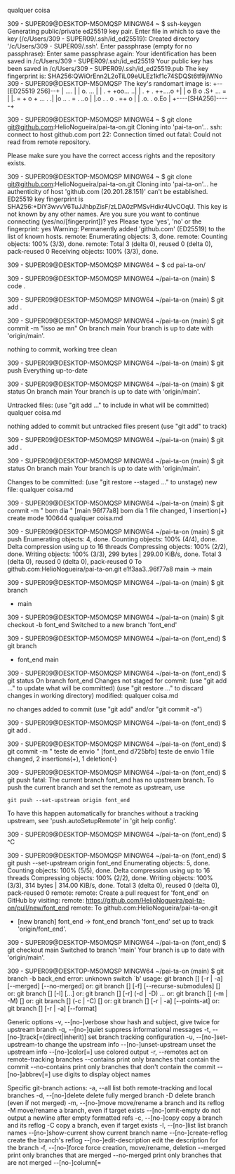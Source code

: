 qualquer coisa


309 - SUPER09@DESKTOP-M5OMQSP MINGW64 ~
$ ssh-keygen
Generating public/private ed25519 key pair.
Enter file in which to save the key (/c/Users/309 - SUPER09/.ssh/id_ed25519):
Created directory '/c/Users/309 - SUPER09/.ssh'.
Enter passphrase (empty for no passphrase):
Enter same passphrase again:
Your identification has been saved in /c/Users/309 - SUPER09/.ssh/id_ed25519
Your public key has been saved in /c/Users/309 - SUPER09/.ssh/id_ed25519.pub
The key fingerprint is:
SHA256:QWiOrEnn2L2oTiL09eULEz1kf1c74SDQSt6tf9jiWNo 309 - SUPER09@DESKTOP-M5OMQSP
The key's randomart image is:
+--[ED25519 256]--+
|       ....      |
|      o. ...     |
|   . +  +oo... ..|
|  . + . ++....o +|
| o B o .S+ ... = |
|. = + o + ... . .|
|o .. . = .  ..o  |
|.o  . . o . =+ o |
| .o.     . o.Eo  |
+----[SHA256]-----+

309 - SUPER09@DESKTOP-M5OMQSP MINGW64 ~
$ git clone git@github.com:HelioNogueira/pai-ta-on.git
Cloning into 'pai-ta-on'...
ssh: connect to host github.com port 22: Connection timed out
fatal: Could not read from remote repository.

Please make sure you have the correct access rights
and the repository exists.

309 - SUPER09@DESKTOP-M5OMQSP MINGW64 ~
$ git clone git@github.com:HelioNogueira/pai-ta-on.git
Cloning into 'pai-ta-on'...
he authenticity of host 'github.com (20.201.28.151)' can't be established.
ED25519 key fingerprint is SHA256:+DiY3wvvV6TuJJhbpZisF/zLDA0zPMSvHdkr4UvCOqU.
This key is not known by any other names.
Are you sure you want to continue connecting (yes/no/[fingerprint])? yes
Please type 'yes', 'no' or the fingerprint: yes
Warning: Permanently added 'github.com' (ED25519) to the list of known hosts.
remote: Enumerating objects: 3, done.
remote: Counting objects: 100% (3/3), done.
remote: Total 3 (delta 0), reused 0 (delta 0), pack-reused 0
Receiving objects: 100% (3/3), done.

309 - SUPER09@DESKTOP-M5OMQSP MINGW64 ~
$ cd pai-ta-on/

309 - SUPER09@DESKTOP-M5OMQSP MINGW64 ~/pai-ta-on (main)
$ code .

309 - SUPER09@DESKTOP-M5OMQSP MINGW64 ~/pai-ta-on (main)
$ git add .

309 - SUPER09@DESKTOP-M5OMQSP MINGW64 ~/pai-ta-on (main)
$ git commit -m "isso ae mn"
On branch main
Your branch is up to date with 'origin/main'.

nothing to commit, working tree clean

309 - SUPER09@DESKTOP-M5OMQSP MINGW64 ~/pai-ta-on (main)
$ git push
Everything up-to-date

309 - SUPER09@DESKTOP-M5OMQSP MINGW64 ~/pai-ta-on (main)
$ git status
On branch main
Your branch is up to date with 'origin/main'.

Untracked files:
  (use "git add <file>..." to include in what will be committed)
        qualquer coisa.md

nothing added to commit but untracked files present (use "git add" to track)

309 - SUPER09@DESKTOP-M5OMQSP MINGW64 ~/pai-ta-on (main)
$ git add .

309 - SUPER09@DESKTOP-M5OMQSP MINGW64 ~/pai-ta-on (main)
$ git status
On branch main
Your branch is up to date with 'origin/main'.

Changes to be committed:
  (use "git restore --staged <file>..." to unstage)
        new file:   qualquer coisa.md


309 - SUPER09@DESKTOP-M5OMQSP MINGW64 ~/pai-ta-on (main)
$ git commit -m " bom dia "
[main 96f77a8]  bom dia
 1 file changed, 1 insertion(+)
 create mode 100644 qualquer coisa.md

309 - SUPER09@DESKTOP-M5OMQSP MINGW64 ~/pai-ta-on (main)
$ git push
Enumerating objects: 4, done.
Counting objects: 100% (4/4), done.
Delta compression using up to 16 threads
Compressing objects: 100% (2/2), done.
Writing objects: 100% (3/3), 299 bytes | 299.00 KiB/s, done.
Total 3 (delta 0), reused 0 (delta 0), pack-reused 0
To github.com:HelioNogueira/pai-ta-on.git
   e1f3aa3..96f77a8  main -> main

309 - SUPER09@DESKTOP-M5OMQSP MINGW64 ~/pai-ta-on (main)
$ git branch
* main

309 - SUPER09@DESKTOP-M5OMQSP MINGW64 ~/pai-ta-on (main)
$ git checkout -b font_end
Switched to a new branch 'font_end'

309 - SUPER09@DESKTOP-M5OMQSP MINGW64 ~/pai-ta-on (font_end)
$ git branch
* font_end
  main

309 - SUPER09@DESKTOP-M5OMQSP MINGW64 ~/pai-ta-on (font_end)
$ git status
On branch font_end
Changes not staged for commit:
  (use "git add <file>..." to update what will be committed)
  (use "git restore <file>..." to discard changes in working directory)
        modified:   qualquer coisa.md

no changes added to commit (use "git add" and/or "git commit -a")

309 - SUPER09@DESKTOP-M5OMQSP MINGW64 ~/pai-ta-on (font_end)
$ git add .

309 - SUPER09@DESKTOP-M5OMQSP MINGW64 ~/pai-ta-on (font_end)
$ git commit -m " teste de envio "
[font_end d725bfb]  teste de envio
 1 file changed, 2 insertions(+), 1 deletion(-)

309 - SUPER09@DESKTOP-M5OMQSP MINGW64 ~/pai-ta-on (font_end)
$ git push
fatal: The current branch font_end has no upstream branch.
To push the current branch and set the remote as upstream, use

    git push --set-upstream origin font_end

To have this happen automatically for branches without a tracking
upstream, see 'push.autoSetupRemote' in 'git help config'.


309 - SUPER09@DESKTOP-M5OMQSP MINGW64 ~/pai-ta-on (font_end)
$ ^C

309 - SUPER09@DESKTOP-M5OMQSP MINGW64 ~/pai-ta-on (font_end)
$   git push --set-upstream origin font_end
Enumerating objects: 5, done.
Counting objects: 100% (5/5), done.
Delta compression using up to 16 threads
Compressing objects: 100% (2/2), done.
Writing objects: 100% (3/3), 314 bytes | 314.00 KiB/s, done.
Total 3 (delta 0), reused 0 (delta 0), pack-reused 0
remote:
remote: Create a pull request for 'font_end' on GitHub by visiting:
remote:      https://github.com/HelioNogueira/pai-ta-on/pull/new/font_end
remote:
To github.com:HelioNogueira/pai-ta-on.git
 * [new branch]      font_end -> font_end
branch 'font_end' set up to track 'origin/font_end'.

309 - SUPER09@DESKTOP-M5OMQSP MINGW64 ~/pai-ta-on (font_end)
$  git checkout main
Switched to branch 'main'
Your branch is up to date with 'origin/main'.

309 - SUPER09@DESKTOP-M5OMQSP MINGW64 ~/pai-ta-on (main)
$ git branch -b back_end
error: unknown switch `b'
usage: git branch [<options>] [-r | -a] [--merged] [--no-merged]
   or: git branch [<options>] [-f] [--recurse-submodules] <branch-name> [<start-point>]
   or: git branch [<options>] [-l] [<pattern>...]
   or: git branch [<options>] [-r] (-d | -D) <branch-name>...
   or: git branch [<options>] (-m | -M) [<old-branch>] <new-branch>
   or: git branch [<options>] (-c | -C) [<old-branch>] <new-branch>
   or: git branch [<options>] [-r | -a] [--points-at]
   or: git branch [<options>] [-r | -a] [--format]

Generic options
    -v, --[no-]verbose    show hash and subject, give twice for upstream branch
    -q, --[no-]quiet      suppress informational messages
    -t, --[no-]track[=(direct|inherit)]
                          set branch tracking configuration
    -u, --[no-]set-upstream-to <upstream>
                          change the upstream info
    --[no-]unset-upstream unset the upstream info
    --[no-]color[=<when>] use colored output
    -r, --remotes         act on remote-tracking branches
    --contains <commit>   print only branches that contain the commit
    --no-contains <commit>
                          print only branches that don't contain the commit
    --[no-]abbrev[=<n>]   use <n> digits to display object names

Specific git-branch actions:
    -a, --all             list both remote-tracking and local branches
    -d, --[no-]delete     delete fully merged branch
    -D                    delete branch (even if not merged)
    -m, --[no-]move       move/rename a branch and its reflog
    -M                    move/rename a branch, even if target exists
    --[no-]omit-empty     do not output a newline after empty formatted refs
    -c, --[no-]copy       copy a branch and its reflog
    -C                    copy a branch, even if target exists
    -l, --[no-]list       list branch names
    --[no-]show-current   show current branch name
    --[no-]create-reflog  create the branch's reflog
    --[no-]edit-description
                          edit the description for the branch
    -f, --[no-]force      force creation, move/rename, deletion
    --merged <commit>     print only branches that are merged
    --no-merged <commit>  print only branches that are not merged
    --[no-]column[=<style>]
                          list branches in columns
    --[no-]sort <key>     field name to sort on
    --[no-]points-at <object>
                          print only branches of the object
    -i, --[no-]ignore-case
                          sorting and filtering are case insensitive
    --[no-]recurse-submodules
                          recurse through submodules
    --[no-]format <format>
                          format to use for the output


309 - SUPER09@DESKTOP-M5OMQSP MINGW64 ~/pai-ta-on (main)
$ git checkout -b back_end
Switched to a new branch 'back_end'

309 - SUPER09@DESKTOP-M5OMQSP MINGW64 ~/pai-ta-on (back_end)
$ git branch
* back_end
  font_end
  main

309 - SUPER09@DESKTOP-M5OMQSP MINGW64 ~/pai-ta-on (back_end)
$ git checkout main
Switched to branch 'main'
Your branch is up to date with 'origin/main'.

309 - SUPER09@DESKTOP-M5OMQSP MINGW64 ~/pai-ta-on (main)
$ git checkout back_end
Switched to branch 'back_end'
M       qualquer coisa.md

309 - SUPER09@DESKTOP-M5OMQSP MINGW64 ~/pai-ta-on (back_end)
$ git status
On branch back_end
Changes not staged for commit:
  (use "git add <file>..." to update what will be committed)
  (use "git restore <file>..." to discard changes in working directory)
        modified:   qualquer coisa.md

no changes added to commit (use "git add" and/or "git commit -a")

309 - SUPER09@DESKTOP-M5OMQSP MINGW64 ~/pai-ta-on (back_end)
$ git add .

309 - SUPER09@DESKTOP-M5OMQSP MINGW64 ~/pai-ta-on (back_end)
$ git commit -m "teste"
[back_end 78ac09a] teste
 1 file changed, 2 insertions(+), 1 deletion(-)

309 - SUPER09@DESKTOP-M5OMQSP MINGW64 ~/pai-ta-on (back_end)
$ git push
fatal: The current branch back_end has no upstream branch.
To push the current branch and set the remote as upstream, use

    git push --set-upstream origin back_end

To have this happen automatically for branches without a tracking
upstream, see 'push.autoSetupRemote' in 'git help config'.


309 - SUPER09@DESKTOP-M5OMQSP MINGW64 ~/pai-ta-on (back_end)
$ git push --set-upstream origin back_end
Enumerating objects: 5, done.
Counting objects: 100% (5/5), done.
Delta compression using up to 16 threads
Compressing objects: 100% (2/2), done.
Writing objects: 100% (3/3), 309 bytes | 309.00 KiB/s, done.
Total 3 (delta 0), reused 0 (delta 0), pack-reused 0
remote:
remote: Create a pull request for 'back_end' on GitHub by visiting:
remote:      https://github.com/HelioNogueira/pai-ta-on/pull/new/back_end
remote:
To github.com:HelioNogueira/pai-ta-on.git
 * [new branch]      back_end -> back_end
branch 'back_end' set up to track 'origin/back_end'.

309 - SUPER09@DESKTOP-M5OMQSP MINGW64 ~/pai-ta-on (back_end)
$ git branch
* back_end
  font_end
  main

309 - SUPER09@DESKTOP-M5OMQSP MINGW64 ~/pai-ta-on (back_end)
$ git checkout main
Switched to branch 'main'
Your branch is up to date with 'origin/main'.

309 - SUPER09@DESKTOP-M5OMQSP MINGW64 ~/pai-ta-on (main)
$ git merge back_end
Updating 96f77a8..78ac09a
Fast-forward
 qualquer coisa.md | 3 ++-
 1 file changed, 2 insertions(+), 1 deletion(-)

309 - SUPER09@DESKTOP-M5OMQSP MINGW64 ~/pai-ta-on (main)
$ git merge font_end
Auto-merging qualquer coisa.md
CONFLICT (content): Merge conflict in qualquer coisa.md
Automatic merge failed; fix conflicts and then commit the result.

309 - SUPER09@DESKTOP-M5OMQSP MINGW64 ~/pai-ta-on (main|MERGING)
$ git status
On branch main
Your branch is ahead of 'origin/main' by 1 commit.
  (use "git push" to publish your local commits)

You have unmerged paths.
  (fix conflicts and run "git commit")
  (use "git merge --abort" to abort the merge)

Unmerged paths:
  (use "git add <file>..." to mark resolution)
        both modified:   qualquer coisa.md

no changes added to commit (use "git add" and/or "git commit -a")

309 - SUPER09@DESKTOP-M5OMQSP MINGW64 ~/pai-ta-on (main|MERGING)
$ git add .

309 - SUPER09@DESKTOP-M5OMQSP MINGW64 ~/pai-ta-on (main|MERGING)
$ git commit -m "resolvendo conflito"
[main d971dca] resolvendo conflito

309 - SUPER09@DESKTOP-M5OMQSP MINGW64 ~/pai-ta-on (main)
$ git push
Enumerating objects: 7, done.
Counting objects: 100% (7/7), done.
Delta compression using up to 16 threads
Compressing objects: 100% (2/2), done.
Writing objects: 100% (3/3), 347 bytes | 347.00 KiB/s, done.
Total 3 (delta 0), reused 0 (delta 0), pack-reused 0
To github.com:HelioNogueira/pai-ta-on.git
   96f77a8..d971dca  main -> main

309 - SUPER09@DESKTOP-M5OMQSP MINGW64 ~/pai-ta-on (main)
$  branch 'back_end'
  git push
   branch 'back_end'

309 - SUPER09@DESKTOP-M5OMQSP MINGW64 ~/pai-ta-on (back_end)
$ git branch
* back_end
  font_end
  main


